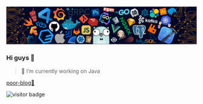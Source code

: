 ![](./header.png)

### Hi guys 👋

> 🔭 I’m currently working on Java

[poor-blog🔗 ](https://blog.csdn.net/Little_person)

<img alt="visitor badge" src="https://github-readme-stats.vercel.app/api?username=zest-bridge&count_private=true&theme=radical">

<!--
**zest-bridge/zest-bridge** is a ✨ _special_ ✨ repository because its `README.md` (this file) appears on your GitHub profile.

Here are some ideas to get you started:


- 🌱 I’m currently learning ...
- 👯 I’m looking to collaborate on ...
- 🤔 I’m looking for help with ...
- 💬 Ask me about ...
- 📫 How to reach me: ...
- 😄 Pronouns: ...
- ⚡ Fun fact: ...
-->

